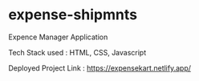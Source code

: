 # expense-shipmnts
Expence Manager Application

Tech Stack used : HTML, CSS, Javascript

Deployed Project Link : https://expensekart.netlify.app/
